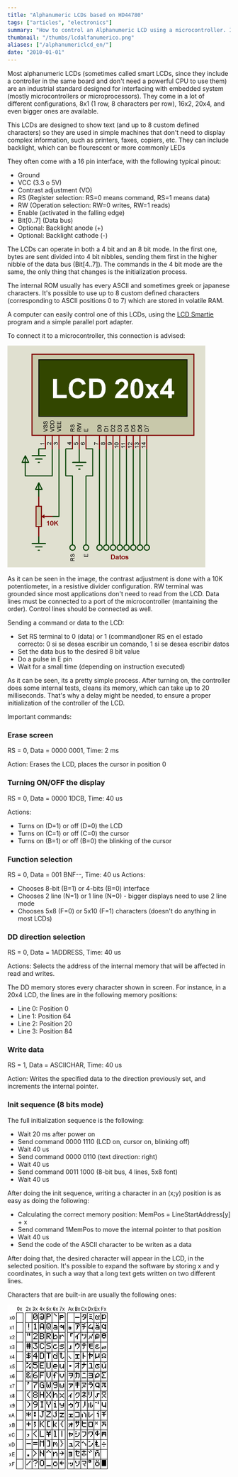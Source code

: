 ```yaml
---
title: "Alphanumeric LCDs based on HD44780"
tags: ["articles", "electronics"]
summary: "How to control an Alphanumeric LCD using a microcontroller. Includes commands and schematics."
thumbnail: "/thumbs/lcdalfanumerico.png"
aliases: ["/alphanumericlcd_en/"]
date: "2010-01-01"
---
```


Most alphanumeric LCDs (sometimes called smart LCDs, since they include a controller in the same board and don't need a powerful CPU to use them) are an industrial standard designed for interfacing with embedded system (mostly microcontrollers or microprocessors). They come in a lot of different configurations, 8x1 (1 row, 8 characters per row), 16x2, 20x4, and even bigger ones are available.

This LCDs are designed to show text (and up to 8 custom defined characters) so they are used in simple machines that don't need to display complex information, such as printers, faxes, copiers, etc. They can include backlight, which can be flourescent or more commonly LEDs

They often come with a 16 pin interface, with the following typical pinout:

* Ground
* VCC (3.3 o 5V)
* Contrast adjustment (VO)
* RS (Register selection: RS=0 means command, RS=1 means data)
* RW (Operation selection: RW=0 writes, RW=1 reads)
* Enable (activated in the falling edge)
* Bit[0..7] (Data bus)
* Optional: Backlight anode (+)
* Optional: Backlight cathode (-)

The LCDs can operate in both a 4 bit and an 8 bit mode. In the first one, bytes are sent divided into 4 bit nibbles, sending them first in the higher nibble of the data bus (Bit[4..7]). The commands in the 4 bit mode are the same, the only thing that changes is the initialization process.

The internal ROM usually has every ASCII and sometimes greek or japanese characters. It's possible to use up to 8 custom defined characters (corresponding to ASCII positions 0 to 7) which are stored in volatile RAM.

A computer can easily control one of this LCDs, using the [LCD Smartie](http://lcdsmartie.sourceforge.net/) program and a simple parallel port adapter.

To connect it to a microcontroller, this connection is advised:

![HD44780 Alphanumeric LCD connection](/images/lcdalfa.png)

As it can be seen in the image, the contrast adjustment is done with a 10K potentiometer, in a resistive divider configuration. RW terminal was grounded since most applications don't need to read from the LCD. Data lines must be connected to a port of the microcontroller (mantaining the order). Control lines should be connected as well.

Sending a command or data to the LCD:
	
* Set RS terminal to 0 (data) or 1 (command)oner RS en el estado correcto: 0 si se desea escribir un comando, 1 si se desea escribir datos
* Set the data bus to the desired 8 bit value
* Do a pulse in E pin
* Wait for a small time (depending on instruction executed)

As it can be seen, its a pretty simple process. After turning on, the controller does some internal tests, cleans its memory, which can take up to 20 milliseconds. That's why a delay might be needed, to ensure a proper initialization of the controller of the LCD.

Important commands:

### Erase screen
RS = 0, Data = 0000 0001, Time: 2 ms

Action: Erases the LCD, places the cursor in position 0

### Turning ON/OFF the display
RS = 0, Data = 0000 1DCB, Time: 40 us

Actions: 
	
* Turns on (D=1) or off (D=0) the LCD
* Turns on (C=1) or off (C=0) the cursor
* Turns on (B=1) or off (B=0) the blinking of the cursor
	

### Function selection
RS = 0, Data = 001 BNF--, Time: 40 us
Actions:
	
* Chooses 8-bit (B=1) or 4-bits (B=0) interface
* Chooses 2 line (N=1) or 1 line (N=0) - bigger displays need to use 2 line mode
* Chooses 5x8 (F=0) or 5x10 (F=1) characters (doesn't do anything in most LCDs)
	
### DD direction selection
RS = 0, Data = 1ADDRESS, Time: 40 us

Actions: Selects the address of the internal memory that will be affected in read and writes.

The DD memory stores every character shown in screen. For instance, in a 20x4 LCD, the lines are in the following memory positions:
	
* Line 0: Position 0
* Line 1: Position 64
* Line 2: Position 20
* Line 3: Position 84

### Write data
RS = 1, Data = ASCIICHAR, Time: 40 us

Action: Writes the specified data to the direction previously set, and increments the internal pointer.

### Init sequence (8 bits mode)
The full initialization sequence is the following:
	
* Wait 20 ms after power on
* Send command 0000 1110 (LCD on, cursor on, blinking off)
* Wait 40 us
* Send command 0000 0110 (text direction: right)
* Wait 40 us
* Send command 0011 1000 (8-bit bus, 4 lines, 5x8 font)		
* Wait 40 us
	
After doing the init sequence, writing a character in an (x;y) position is as easy as doing the following:
	
* Calculating the correct memory position: MemPos = LineStartAddress[y] + x
* Send command 1MemPos to move the internal pointer to that position
* Wait 40 us
* Send the code of the ASCII character to be writen as a data
	
After doing that, the desired character will appear in the LCD, in the selected position. It's possible to expand the software by storing x and y coordinates, in such a way that a long text gets written on two different lines.

Characters that are built-in are usually the following ones:

![HD44780 Alphanumeric LCD character table](/images/lcd-font.png)
